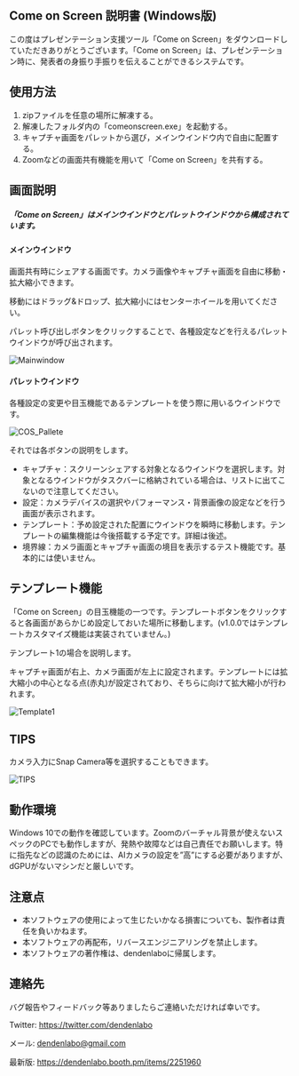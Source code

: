 ## Come on Screen 説明書 (Windows版)

この度はプレゼンテーション支援ツール「Come on Screen」をダウンロードしていただきありがとうございます。「Come on Screen」は、プレゼンテーション時に、発表者の身振り手振りを伝えることができるシステムです。



## 使用方法

1.  zipファイルを任意の場所に解凍する。
2.  解凍したフォルダ内の「comeonscreen.exe」を起動する。
3.  キャプチャ画面をパレットから選び，メインウインドウ内で自由に配置する。
4.  Zoomなどの画面共有機能を用いて「Come on Screen」を共有する。



## 画面説明

##### 「Come on Screen」はメインウインドウとパレットウインドウから構成されています。



#### メインウインドウ

画面共有時にシェアする画面です。カメラ画像やキャプチャ画面を自由に移動・拡大縮小できます。

移動にはドラッグ&ドロップ、拡大縮小にはセンターホイールを用いてください。

パレット呼び出しボタンをクリックすることで、各種設定などを行えるパレットウインドウが呼び出されます。

![Mainwindow](C:\Users\rapto\Downloads\Mainwindow.png)

#### パレットウインドウ

各種設定の変更や目玉機能であるテンプレートを使う際に用いるウインドウです。

![COS_Pallete](C:\Users\rapto\Downloads\COS_Pallete.JPG)

それでは各ボタンの説明をします。

- キャプチャ：スクリーンシェアする対象となるウインドウを選択します。対象となるウインドウがタスクバーに格納されている場合は、リストに出てこないので注意してください。
- 設定：カメラデバイスの選択やパフォーマンス・背景画像の設定などを行う画面が表示されます。
- テンプレート：予め設定された配置にウインドウを瞬時に移動します。テンプレートの編集機能は今後搭載する予定です。詳細は後述。
- 境界線：カメラ画面とキャプチャ画面の境目を表示するテスト機能です。基本的には使いません。

## テンプレート機能

「Come on Screen」の目玉機能の一つです。テンプレートボタンをクリックすると各画面があらかじめ設定しておいた場所に移動します。(v1.0.0ではテンプレートカスタマイズ機能は実装されていません。)

テンプレート1の場合を説明します。

キャプチャ画面が右上、カメラ画面が左上に設定されます。テンプレートには拡大縮小の中心となる点(赤丸)が設定されており、そちらに向けて拡大縮小が行われます。

![Template1](C:\Users\rapto\Downloads\Template1.png)



## TIPS

カメラ入力にSnap Camera等を選択することもできます。

![TIPS](C:\Users\rapto\Downloads\TIPS.png)

## 動作環境

Windows 10での動作を確認しています。Zoomのバーチャル背景が使えないスペックのPCでも動作しますが、発熱や故障などは自己責任でお願いします。特に指先などの認識のためには、AIカメラの設定を”高”にする必要がありますが、dGPUがないマシンだと厳しいです。

## 注意点

- 本ソフトウェアの使用によって生じたいかなる損害についても、製作者は責任を負いかねます。 
- 本ソフトウェアの再配布，リバースエンジニアリングを禁止します。
-  本ソフトウェアの著作権は、dendenlaboに帰属します。

## 連絡先

バグ報告やフィードバック等ありましたらご連絡いただければ幸いです。

Twitter: https://twitter.com/dendenlabo 

メール: dendenlabo@gmail.com

最新版: https://dendenlabo.booth.pm/items/2251960


